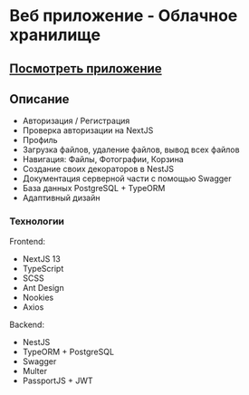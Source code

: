 # Веб приложение - Облачное хранилище

## [Посмотреть приложение](https://cloud.itleiman.ru)

## Описание

- Авторизация / Регистрация
- Проверка авторизации на NextJS
- Профиль
- Загрузка файлов, удаление файлов, вывод всех файлов
- Навигация: Файлы, Фотографии, Корзина
- Создание своих декораторов в NestJS
- Документация серверной части с помощью Swagger
- База данных PostgreSQL + TypeORM
- Адаптивный дизайн


### Технологии

Frontend:
- NextJS 13
- TypeScript
- SCSS
- Ant Design
- Nookies
- Axios

Backend:
- NestJS
- TypeORM + PostgreSQL
- Swagger
- Multer
- PassportJS + JWT